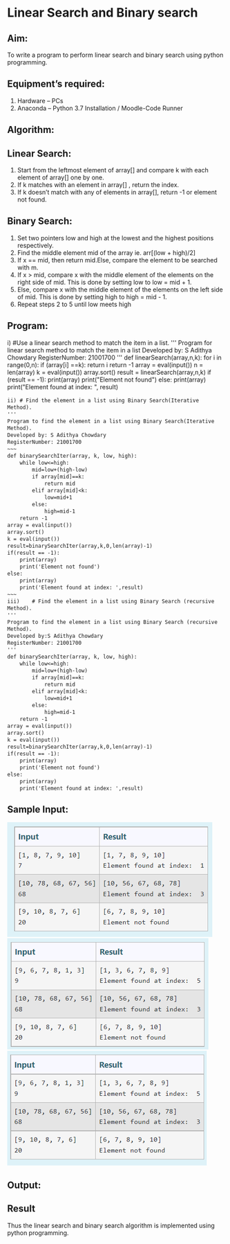 # Linear Search and Binary search
## Aim:
To write a program to perform linear search and binary search using python programming.
## Equipment’s required:
1.	Hardware – PCs
2.	Anaconda – Python 3.7 Installation / Moodle-Code Runner
## Algorithm:
## Linear Search:
1.	Start from the leftmost element of array[] and compare k with each element of array[] one by one.
2.	If k matches with an element in array[] , return the index.
3.	If k doesn’t match with any of elements in array[], return -1 or element not found.
## Binary Search:
1.	Set two pointers low and high at the lowest and the highest positions respectively.
2.	Find the middle element mid of the array ie. arr[(low + high)/2]
3.	If x == mid, then return mid.Else, compare the element to be searched with m.
4.	If x > mid, compare x with the middle element of the elements on the right side of mid. This is done by setting low to low = mid + 1.
5.	Else, compare x with the middle element of the elements on the left side of mid. This is done by setting high to high = mid - 1.
6.	Repeat steps 2 to 5 until low meets high
## Program:
i)	#Use a linear search method to match the item in a list.
''' 
Program for linear search method to match the item in a list
Developed by: S Adithya Chowdary
RegisterNumber: 21001700
'''
def linearSearch(array,n,k):
    for i in range(0,n):
        if (array[i] ==k):
            return i
    return -1
array = eval(input())
n = len(array)
k = eval(input())
array.sort()
result = linearSearch(array,n,k)
if (result == -1):
    print(array)
    print("Element not found")
else:
    print(array)
    print("Element found at index: ", result)
```
ii)	# Find the element in a list using Binary Search(Iterative Method).
''' 
Program to find the element in a list using Binary Search(Iterative Method).
Developed by: S Adithya Chowdary
RegisterNumber: 21001700
~~~
def binarySearchIter(array, k, low, high):
    while low<=high:
        mid=low+(high-low)
        if array[mid]==k:
            return mid
        elif array[mid]<k:
            low=mid+1
        else:
            high=mid-1
    return -1
array = eval(input())
array.sort()
k = eval(input())
result=binarySearchIter(array,k,0,len(array)-1)
if(result == -1):
    print(array)
    print('Element not found')
else:
    print(array)
    print('Element found at index: ',result)
~~~
iii)	# Find the element in a list using Binary Search (recursive Method).
''' 
Program to find the element in a list using Binary Search (recursive Method).
Developed by:S Adithya Chowdary
RegisterNumber: 21001700
'''
def binarySearchIter(array, k, low, high):
    while low<=high:
        mid=low+(high-low)
        if array[mid]==k:
            return mid
        elif array[mid]<k:
            low=mid+1
        else:
            high=mid-1
    return -1
array = eval(input())
array.sort()
k = eval(input())
result=binarySearchIter(array,k,0,len(array)-1)
if(result == -1):
    print(array)
    print('Element not found')
else:
    print(array)
    print('Element found at index: ',result)
```
## Sample Input:
![INPUT](/images/img1.png)
![INPUT](/images/img2.png)
![INPUT](/images/img3.png)
## Output:

## Result
Thus the linear search and binary search algorithm is implemented using python programming.